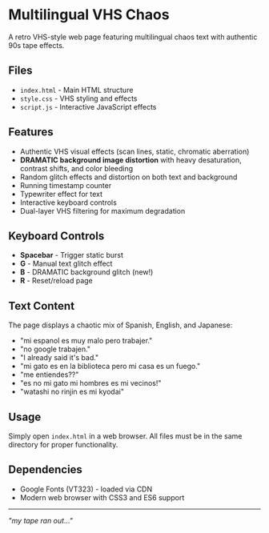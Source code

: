 # Multilingual VHS Chaos

A retro VHS-style web page featuring multilingual chaos text with authentic 90s tape effects.

## Files

- `index.html` - Main HTML structure
- `style.css` - VHS styling and effects
- `script.js` - Interactive JavaScript effects

## Features

- Authentic VHS visual effects (scan lines, static, chromatic aberration)
- **DRAMATIC background image distortion** with heavy desaturation, contrast shifts, and color bleeding
- Random glitch effects and distortion on both text and background
- Running timestamp counter
- Typewriter effect for text
- Interactive keyboard controls
- Dual-layer VHS filtering for maximum degradation

## Keyboard Controls

- **Spacebar** - Trigger static burst
- **G** - Manual text glitch effect
- **B** - DRAMATIC background glitch (new!)
- **R** - Reset/reload page

## Text Content

The page displays a chaotic mix of Spanish, English, and Japanese:
- "mi espanol es muy malo pero trabajer."
- "no google trabajen."
- "I already said it's bad."
- "mi gato es en la biblioteca pero mi casa es un fuego."
- "me entiendes??"
- "es no mi gato mi hombres es mi vecinos!"
- "watashi no rinjin es mi kyodai"

## Usage

Simply open `index.html` in a web browser. All files must be in the same directory for proper functionality.

## Dependencies

- Google Fonts (VT323) - loaded via CDN
- Modern web browser with CSS3 and ES6 support

---

*"my tape ran out..."*